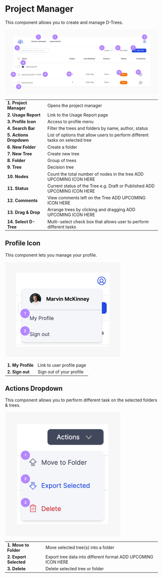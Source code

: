 # Project Manager

This component allows you to create and manage D-Trees.

<img src="./_media/project-manager.png" alt="Project manager view" width="880"/>

| No. Title           | Text                                                                         |
| ------------------- | ---------------------------------------------------------------------------- |
| 1. Project Manager  | Opens the project manager                                                    |
| 2. Usage Report     | Link to the Usage Report page                                                |
| 3. Profile Icon     | Access to profile menu                                                       |
| 4. Search Bar       | Filter the trees and folders by name, author, status                         |
| 5. Actions Dropdown | List of options that allow users to perform different tasks on selected tree |
| 6. New Folder       | Create a folder                                                              |
| 7. New Tree         | Create new tree                                                              |
| 8. Folder           | Group of trees                                                               |
| 9. Tree             | Decision tree                                                                |
| 10. Nodes           | Count the total number of nodes in the tree ADD UPCOMING ICON HERE           |
| 11. Status          | Current status of the Tree e.g. Draft or Published ADD UPCOMING ICON HERE    |
| 12. Comments        | View comments left on the Tree ADD UPCOMING ICON HERE                        |
| 13. Drag & Drop     | Arrange trees by clicking and dragging ADD UPCOMING ICON HERE                |
| 14. Select D-Tree   | Multi-select check box that allows user to perform different tasks           |

## Profile Icon

This component lets you manage your profile.

<img src="./_media/profile-icon.png" alt="Profile icon component" width="380"/>

| No. Title     | Text                      |
| ------------- | ------------------------- |
| 1. My Profile | Link to user profile page |
| 2. Sign out   | Sign out of your profile  |

## Actions Dropdown

This component allows you to perform different task on the selected folders & trees.

<img src="./_media/actions-dropdown.png" alt="Actions Dropdown component" width="380"/>

| No. Title          | Text                                                          |
| ------------------ | ------------------------------------------------------------- |
| 1. Move to Folder  | Move selected tree(s) into a folder                           |
| 2. Export Selected | Export tree data into different format ADD UPCOMING ICON HERE |
| 3. Delete          | Delete selected tree or folder                                |

<style>
td, th, tr {
   border: none !important;
   background-color: transparent !important;
}

th {
  display: none;
}

tr td:first-child {
  font-weight: bold;
}
</style>
